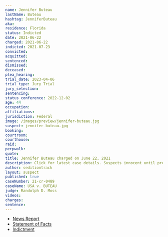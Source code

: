 ```yaml
---
name: Jennifer Buteau
lastName: Buteau
hashtag: JenniferButeau
aka:
residence: Florida
status: Indicted
date: 2021-06-22
charged: 2021-06-22
indicted: 2021-07-23
convicted:
acquitted:
sentenced:
dismissed:
deceased:
plea_hearing:
trial_date: 2023-04-06
trial_type: Jury Trial
jury_selection:
sentencing:
status_conference: 2022-12-02
age: 44
occupation:
affiliations:
jurisdiction: Federal
image: /images/preview/jennifer-buteau.jpg
suspect: jennifer-buteau.jpg
booking:
courtroom:
courthouse:
raid:
perpwalk:
quote:
title: Jennifer Buteau charged on June 22, 2021
description: Click for latest case details. Suspects innocent until proven guilty.
author: seditiontrack
layout: suspect
published: true
caseNumber: 21-cr-0489
caseName: USA v. BUTEAU
judge: Randolph D. Moss
videos:
charges:
sentence:
---
```

- [News Report](https://www.ocala.com/story/news/crime/2021/06/24/ocala-husband-and-wife-charged-jan-6-u-s-capitol-attack/5336380001/)
- [Statement of Facts](https://www.justice.gov/usao-dc/case-multi-defendant/file/1405871/download)
- [Indictment](https://extremism.gwu.edu/sites/g/files/zaxdzs2191/f/Jamie%20and%20Jennifer%20Buteau%20Indictment.pdf)
